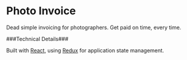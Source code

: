 # Photo Invoice

Dead simple invoicing for photographers. Get paid on time, every time.

###Technical Details###

Built with [React](https://facebook.github.io/react/), using [Redux](http://redux.js.org/) for application state management. 